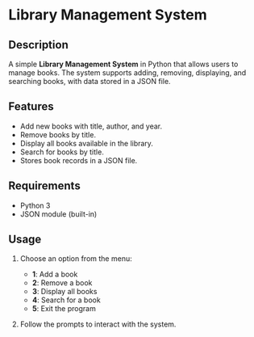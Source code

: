 # Library Management System

## Description
A simple **Library Management System** in Python that allows users to manage books. The system supports adding, removing, displaying, and searching books, with data stored in a JSON file.

## Features
- Add new books with title, author, and year.
- Remove books by title.
- Display all books available in the library.
- Search for books by title.
- Stores book records in a JSON file.

## Requirements
- Python 3
- JSON module (built-in)

## Usage
1. Choose an option from the menu:
   - **1**: Add a book
   - **2**: Remove a book
   - **3**: Display all books
   - **4**: Search for a book
   - **5**: Exit the program

2. Follow the prompts to interact with the system.

